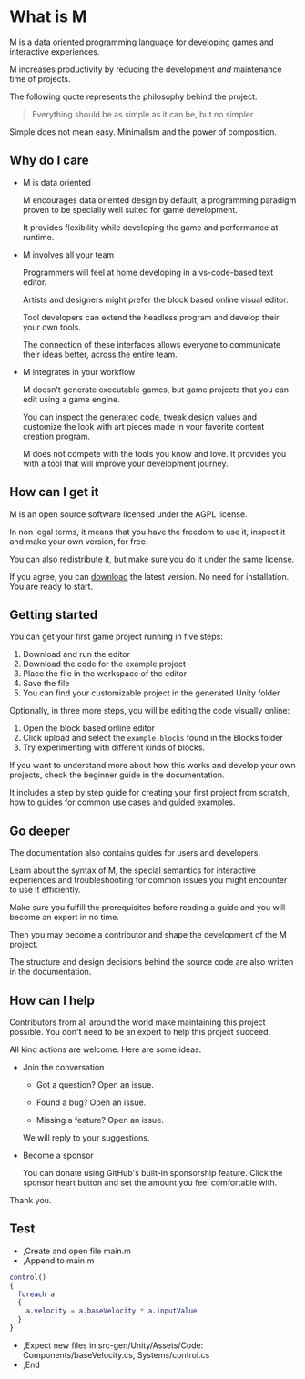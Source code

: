 # What is M

M is a data oriented programming language for developing games and interactive
experiences.

M increases productivity by reducing the development *and* maintenance time of
projects.

The following quote represents the philosophy behind the project:

> Everything should be as simple as it can be, but no simpler

Simple does not mean easy. Minimalism and the power of composition.

## Why do I care

* M is data oriented

  M encourages data oriented design by default, a programming paradigm proven to
  be specially well suited for game development.

  It provides flexibility while developing the game and performance at runtime.

* M involves all your team

  Programmers will feel at home developing in a vs-code-based text editor.

  Artists and designers might prefer the block based online visual editor.

  Tool developers can extend the headless program and develop their your own
  tools.

  The connection of these interfaces allows everyone to communicate their ideas
  better, across the entire team.

* M integrates in your workflow

  M doesn't generate executable games, but game projects that you can edit using
  a game engine.

  You can inspect the generated code, tweak design values and customize the look
  with art pieces made in your favorite content creation program.

  M does not compete with the tools you know and love. It provides you with a
  tool that will improve your development journey.

## How can I get it

M is an open source software licensed under the AGPL license.

In non legal terms, it means that you have the freedom to use it, inspect it and
make your own version, for free.

You can also redistribute it, but make sure you do it under the same license.

If you agree, you can [download] the latest version. No need for installation. You
are ready to start.

## Getting started

You can get your first game project running in five steps:

1. Download and run the editor
2. Download the code for the example project
3. Place the file in the workspace of the editor
4. Save the file
5. You can find your customizable project in the generated Unity folder

Optionally, in three more steps, you will be editing the code visually online:

1. Open the block based online editor
2. Click upload and select the `example.blocks` found in the Blocks folder
3. Try experimenting with different kinds of blocks.

If you want to understand more about how this works and develop your own
projects, check the beginner guide in the documentation.

It includes a step by step guide for creating your first project from scratch,
how to guides for common use cases and guided examples.

## Go deeper

The documentation also contains guides for users and developers.

Learn about the syntax of M, the special semantics for interactive experiences
and troubleshooting for common issues you might encounter to use it efficiently.

Make sure you fulfill the prerequisites before reading a guide and you will
become an expert in no time.

Then you may become a contributor and shape the development of the M project.

The structure and design decisions behind the source code are also written in
the documentation.

## How can I help

Contributors from all around the world make maintaining this project possible.
You don't need to be an expert to help this project succeed.

All kind actions are welcome. Here are some ideas:

* Join the conversation

  * Got a question? Open an issue.

  * Found a bug? Open an issue.

  * Missing a feature? Open an issue.

  We will reply to your suggestions.

* Become a sponsor

  You can donate using GitHub's built-in sponsorship feature. Click the sponsor
  heart button and set the amount you feel comfortable with.

Thank you.

[download]: https://github.com/martin-azpillaga/M/releases/latest/download/m-0.0.0.AppImage

## Test

* ,Create and open file main.m
* ,Append to main.m

~~~ m
control()
{
  foreach a
  {
    a.velocity = a.baseVelocity * a.inputValue
  }
}
~~~

* ,Expect new files in src-gen/Unity/Assets/Code: Components/baseVelocity.cs, Systems/control.cs
* ,End
